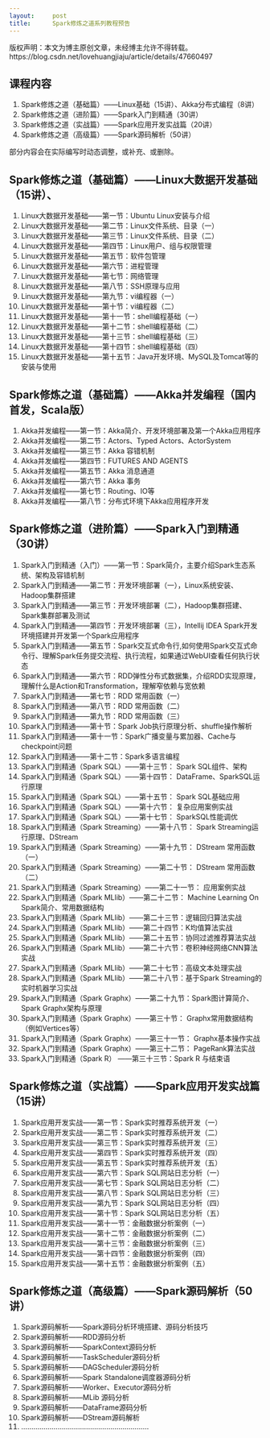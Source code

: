 ```yaml
---
layout:     post
title:      Spark修炼之道系列教程预告
---
```

<div id="article_content" class="article_content clearfix csdn-tracking-statistics" data-pid="blog" data-mod="popu_307" data-dsm="post">
								<div class="article-copyright">
					版权声明：本文为博主原创文章，未经博主允许不得转载。					https://blog.csdn.net/lovehuangjiaju/article/details/47660497				</div>
								            <div id="content_views" class="markdown_views prism-atom-one-dark">
							<!-- flowchart 箭头图标 勿删 -->
							<svg xmlns="http://www.w3.org/2000/svg" style="display: none;"><path stroke-linecap="round" d="M5,0 0,2.5 5,5z" id="raphael-marker-block" style="-webkit-tap-highlight-color: rgba(0, 0, 0, 0);"></path></svg>
							<h2 id="课程内容">课程内容</h2>

<ol>
<li>Spark修炼之道（基础篇）——Linux基础（15讲）、Akka分布式编程（8讲）</li>
<li>Spark修炼之道（进阶篇）——Spark入门到精通（30讲）</li>
<li>Spark修炼之道（实战篇）——Spark应用开发实战篇（20讲）</li>
<li>Spark修炼之道（高级篇）——Spark源码解析（50讲）</li>
</ol>

<p>部分内容会在实际编写时动态调整，或补充、或删除。</p>

<h2 id="spark修炼之道基础篇linux大数据开发基础15讲">Spark修炼之道（基础篇）——Linux大数据开发基础（15讲）、</h2>

<ol>
<li>Linux大数据开发基础——第一节：Ubuntu Linux安装与介绍</li>
<li>Linux大数据开发基础——第二节：Linux文件系统、目录（一）</li>
<li>Linux大数据开发基础——第三节：Linux文件系统、目录（二）</li>
<li>Linux大数据开发基础——第四节：Linux用户、组与权限管理</li>
<li>Linux大数据开发基础——第五节：软件包管理</li>
<li>Linux大数据开发基础——第六节：进程管理</li>
<li>Linux大数据开发基础——第七节：网络管理</li>
<li>Linux大数据开发基础——第八节：SSH原理与应用</li>
<li>Linux大数据开发基础——第九节：vi编程器（一）</li>
<li>Linux大数据开发基础——第十节：vi编程器（二）</li>
<li>Linux大数据开发基础——第十一节：shell编程基础（一）</li>
<li>Linux大数据开发基础——第十二节：shell编程基础（二）</li>
<li>Linux大数据开发基础——第十三节：shell编程基础（三）</li>
<li>Linux大数据开发基础——第十四节：shell编程基础（四）</li>
<li>Linux大数据开发基础——第十五节：Java开发环境、MySQL及Tomcat等的安装与使用</li>
</ol>



<h2 id="spark修炼之道基础篇akka并发编程国内首发scala版">Spark修炼之道（基础篇）——Akka并发编程（国内首发，Scala版）</h2>

<ol>
<li>Akka并发编程——第一节：Akka简介、开发环境部署及第一个Akka应用程序</li>
<li>Akka并发编程——第二节：Actors、Typed Actors、ActorSystem</li>
<li>Akka并发编程——第三节：Akka 容错机制</li>
<li>Akka并发编程——第四节：FUTURES AND AGENTS</li>
<li>Akka并发编程——第五节：Akka 消息通道</li>
<li>Akka并发编程——第六节：Akka 事务</li>
<li>Akka并发编程——第七节：Routing、IO等</li>
<li>Akka并发编程——第八节：分布式环境下Akka应用程序开发</li>
</ol>



<h2 id="spark修炼之道进阶篇spark入门到精通30讲">Spark修炼之道（进阶篇）——Spark入门到精通（30讲）</h2>

<ol>
<li>Spark入门到精通（入门）——第一节：Spark简介，主要介绍Spark生态系统、架构及容错机制</li>
<li>Spark入门到精通——第二节：开发环境部署（一），Linux系统安装、Hadoop集群搭建</li>
<li>Spark入门到精通——第三节：开发环境部署（二），Hadoop集群搭建、Spark集群部署及测试</li>
<li>Spark入门到精通——第四节：开发环境部署（三），Intellij IDEA Spark开发环境搭建并开发第一个Spark应用程序</li>
<li>Spark入门到精通——第五节：Spark交互式命令行,如何使用Spark交互式命令行、理解Spark任务提交流程、执行流程，如果通过WebUI查看任何执行状态</li>
<li>Spark入门到精通——第六节：RDD弹性分布式数据集，介绍RDD实现原理，理解什么是Action和Transformation，理解窄依赖与宽依赖</li>
<li>Spark入门到精通——第七节：RDD 常用函数（一）</li>
<li>Spark入门到精通——第八节：RDD 常用函数（二）</li>
<li>Spark入门到精通——第九节：RDD 常用函数（三）</li>
<li>Spark入门到精通——第十节：Spark Job执行原理分析、shuffle操作解析</li>
<li>Spark入门到精通——第十一节：Spark广播变量与累加器、Cache与checkpoint问题</li>
<li>Spark入门到精通——第十二节：Spark多语言编程</li>
<li>Spark入门到精通（Spark SQL）——第十三节： Spark SQL组件、架构</li>
<li>Spark入门到精通（Spark SQL）——第十四节： DataFrame、SparkSQL运行原理</li>
<li>Spark入门到精通（Spark SQL）——第十五节： Spark SQL基础应用</li>
<li>Spark入门到精通（Spark SQL）——第十六节： 复杂应用案例实战</li>
<li>Spark入门到精通（Spark SQL）——第十七节： SparkSQL性能调优</li>
<li>Spark入门到精通（Spark Streaming）——第十八节： Spark Streaming运行原理、DStream</li>
<li>Spark入门到精通（Spark Streaming）——第十九节： DStream 常用函数（一）</li>
<li>Spark入门到精通（Spark Streaming）——第二十节： DStream 常用函数（二）</li>
<li>Spark入门到精通（Spark Streaming）——第二十一节： 应用案例实战</li>
<li>Spark入门到精通（Spark MLlib）——第二十二节： Machine Learning On Spark简介、常用数据结构</li>
<li>Spark入门到精通（Spark MLlib）——第二十三节：逻辑回归算法实战</li>
<li>Spark入门到精通（Spark MLlib）——第二十四节：K均值算法实战</li>
<li>Spark入门到精通（Spark MLlib）——第二十五节：协同过滤推荐算法实战</li>
<li>Spark入门到精通（Spark MLlib）——第二十六节：卷积神经网络CNN算法实战</li>
<li>Spark入门到精通（Spark MLlib）——第二十七节：高级文本处理实战</li>
<li>Spark入门到精通（Spark MLlib）——第二十八节：基于Spark Streaming的实时机器学习实战</li>
<li>Spark入门到精通（Spark Graphx）——第二十九节：Spark图计算简介、Spark Graphx架构与原理</li>
<li>Spark入门到精通（Spark Graphx）——第三十节： Graphx常用数据结构（例如Vertices等）</li>
<li>Spark入门到精通（Spark Graphx）——第三十一节： Graphx基本操作实战</li>
<li>Spark入门到精通（Spark Graphx）——第三十二节： PageRank算法实战</li>
<li>Spark入门到精通（Spark R） ——第三十三节：Spark R 与结束语</li>
</ol>



<h2 id="spark修炼之道实战篇spark应用开发实战篇15讲">Spark修炼之道（实战篇）——Spark应用开发实战篇（15讲）</h2>

<ol>
<li>Spark应用开发实战——第一节：Spark实时推荐系统开发（一）</li>
<li>Spark应用开发实战——第二节：Spark实时推荐系统开发（二）</li>
<li>Spark应用开发实战——第三节：Spark实时推荐系统开发（三）</li>
<li>Spark应用开发实战——第四节：Spark实时推荐系统开发（四）</li>
<li>Spark应用开发实战——第五节：Spark实时推荐系统开发（五）</li>
<li>Spark应用开发实战——第六节：Spark SQL网站日志分析（一）</li>
<li>Spark应用开发实战——第七节：Spark SQL网站日志分析（二）</li>
<li>Spark应用开发实战——第八节：Spark SQL网站日志分析（三）</li>
<li>Spark应用开发实战——第九节：Spark SQL网站日志分析（四）</li>
<li>Spark应用开发实战——第十节：Spark SQL网站日志分析（五）</li>
<li>Spark应用开发实战——第十一节：金融数据分析案例（一）</li>
<li>Spark应用开发实战——第十二节：金融数据分析案例（二）</li>
<li>Spark应用开发实战——第十三节：金融数据分析案例（三）</li>
<li>Spark应用开发实战——第十四节：金融数据分析案例（四）</li>
<li>Spark应用开发实战——第十五节：金融数据分析案例（五）</li>
</ol>



<h2 id="spark修炼之道高级篇spark源码解析50讲">Spark修炼之道（高级篇）——Spark源码解析（50讲）</h2>

<ol>
<li>Spark源码解析——Spark源码分析环境搭建、源码分析技巧</li>
<li>Spark源码解析——RDD源码分析</li>
<li>Spark源码解析——SparkContext源码分析</li>
<li>Spark源码解析——TaskScheduler源码分析</li>
<li>Spark源码解析——DAGScheduler源码分析</li>
<li>Spark源码解析——Spark Standalone调度器源码分析</li>
<li>Spark源码解析——Worker、Executor源码分析</li>
<li>Spark源码解析——MLib 源码分析</li>
<li>Spark源码解析——DataFrame源码分析</li>
<li>Spark源码解析——DStream源码解析</li>
<li>………………………………………………………</li>
</ol>            </div>
						<link href="https://csdnimg.cn/release/phoenix/mdeditor/markdown_views-9e5741c4b9.css" rel="stylesheet">
                </div>